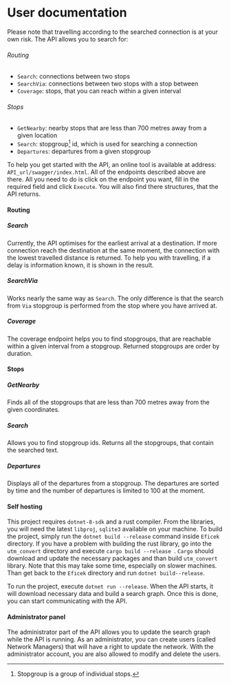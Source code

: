 # User documentation 

Please note that travelling according to the searched connection is at your own risk. The API allows you to search for:

###### Routing

- `Search`: connections between two stops
- `SearchVia`: connections between two stops with a stop between
- `Coverage`: stops, that you can reach within a given interval

###### Stops

- `GetNearby`: nearby stops that are less than 700 metres away from a given location
- `Search`: stopgroup[^1] id, which is used for searching a connection
- `Departures`: departures from a given stopgroup

To help you get started with the API, an online tool is available at address: `API_url/swagger/index.html`. All of the endpoints described above are there. All you need to do is click on the endpoint you want, fill in the required field and click `Execute`. You will also find there structures, that the API returns. 

#### Routing

##### Search

Currently, the API optimises for the earliest arrival at a destination. If more connection reach the destination at the same moment, the connection with the lowest travelled distance is returned. To help you with travelling, if a delay is information known, it is shown in the result.

##### SearchVia

Works nearly the same way as `Search`. The only difference is that the search from `Via` stopgroup is performed from the stop where you have arrived at. 

##### Coverage

The coverage endpoint helps you to find stopgroups, that are reachable within a given interval from a stopgroup. Returned stopgroups are order by duration. 

#### Stops

##### GetNearby

Finds all of the stopgroups that are less than 700 metres away from the given coordinates.

##### Search

Allows you to find stopgroup ids. Returns all the stopgroups, that contain the searched text.

##### Departures

Displays all of the departures from a stopgroup. The departures are sorted by time and the number of departures is limited to 100 at the moment.

#### Self hosting

This project requires `dotnet-8-sdk` and a rust compiler. From the libraries, you will need the latest `libproj`, `sqlite3` available on your machine. To build the project, simply run the `dotnet build --release` command inside `Eficek` directory. If you have a problem with building the rust library, go into the `utm_convert` directory and execute `cargo build --release `. `Cargo` should download and update the necessary packages and than build `utm_convert` library. Note that this may take some time, especially on slower machines. Than get back to the `Eficek` directory and run `dotnet build--release`.

To run the project, execute `dotnet run --release`. When the API starts, it will download necessary data and build a search graph. Once this is done, you can start communicating with the API.

[^1]: Stopgroup is a group of individual stops.

#### Administrator panel

The administrator part of the API allows you to update the search graph while the API is running. As an administrator, you can create users (called Network Managers) that will have a right to update the network. With the administrator account, you are also allowed to modify and delete the users.
